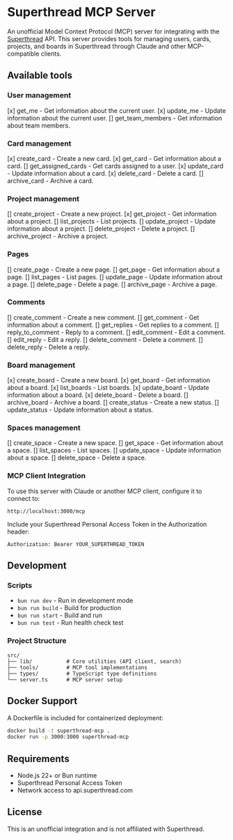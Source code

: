 # Superthread MCP Server

An unofficial Model Context Protocol (MCP) server for integrating with the [Superthread](https://superthread.com) API. This server provides tools for managing users, cards, projects, and boards in Superthread through Claude and other MCP-compatible clients.

## Available tools

### User management

[x] get_me - Get information about the current user.
[x] update_me - Update information about the current user.
[] get_team_members - Get information about team members.

### Card management

[x] create_card - Create a new card.
[x] get_card - Get information about a card.
[] get_assigned_cards - Get cards assigned to a user.
[x] update_card - Update information about a card.
[x] delete_card - Delete a card.
[] archive_card - Archive a card.

### Project management

[] create_project - Create a new project.
[x] get_project - Get information about a project.
[] list_projects - List projects.
[] update_project - Update information about a project.
[] delete_project - Delete a project.
[] archive_project - Archive a project.

### Pages

[] create_page - Create a new page.
[] get_page - Get information about a page.
[] list_pages - List pages.
[] update_page - Update information about a page.
[] delete_page - Delete a page.
[] archive_page - Archive a page.

### Comments

[] create_comment - Create a new comment.
[] get_comment - Get information about a comment.
[] get_replies - Get replies to a comment.
[] reply_to_comment - Reply to a comment.
[] edit_comment - Edit a comment.
[] edit_reply - Edit a reply.
[] delete_comment - Delete a comment.
[] delete_reply - Delete a reply.

### Board management

[x] create_board - Create a new board.
[x] get_board - Get information about a board.
[x] list_boards - List boards.
[x] update_board - Update information about a board.
[x] delete_board - Delete a board.
[] archive_board - Archive a board.
[] create_status - Create a new status.
[] update_status - Update information about a status.

### Spaces management

[] create_space - Create a new space.
[] get_space - Get information about a space.
[] list_spaces - List spaces.
[] update_space - Update information about a space.
[] delete_space - Delete a space.

### MCP Client Integration

To use this server with Claude or another MCP client, configure it to connect to:
```
http://localhost:3000/mcp
```

Include your Superthread Personal Access Token in the Authorization header:
```
Authorization: Bearer YOUR_SUPERTHREAD_TOKEN
```

## Development

### Scripts
- `bun run dev` - Run in development mode
- `bun run build` - Build for production
- `bun run start` - Build and run
- `bun run test` - Run health check test

### Project Structure
```
src/
├── lib/           # Core utilities (API client, search)
├── tools/         # MCP tool implementations
├── types/         # TypeScript type definitions
└── server.ts      # MCP server setup
```

## Docker Support

A Dockerfile is included for containerized deployment:
```bash
docker build -t superthread-mcp .
docker run -p 3000:3000 superthread-mcp
```

## Requirements

- Node.js 22+ or Bun runtime
- Superthread Personal Access Token
- Network access to api.superthread.com

## License

This is an unofficial integration and is not affiliated with Superthread.
